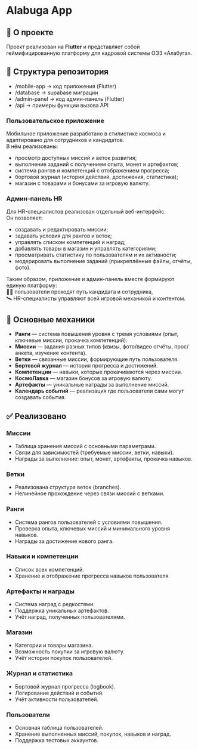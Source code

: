 # Alabuga App
## 📱 О проекте
Проект реализован на **Flutter** и представляет собой геймифицированную платформу для кадровой системы ОЭЗ «Алабуга». 

## 📂 Структура репозитория

- /mobile-app → код приложения (Flutter)
- /database → supabase миграции
- /admin-panel → код админ-панель (Flutter)
- /api → примеры функции вызова API



### Пользовательское приложение
Мобильное приложение разработано в стилистике космоса и адаптировано для сотрудников и кандидатов.  
В нём реализованы:
- просмотр доступных миссий и веток развития;
- выполнение заданий с получением опыта, монет и артефактов;
- система рангов и компетенций с отображением прогресса;
- бортовой журнал (история действий, достижения, статистика);
- магазин с товарами и бонусами за игровую валюту.

### Админ-панель HR
Для HR-специалистов реализован отдельный веб-интерфейс.  
Он позволяет:
- создавать и редактировать миссии;
- задавать условия для рангов и веток;
- управлять списком компетенций и наград;
- добавлять товары в магазин и управлять категориями;
- просматривать статистику по пользователям и их активности;
- модерировать выполнение заданий (прикреплённые файлы, отчёты, фото).

Таким образом, приложение и админ-панель вместе формируют единую платформу:  
👨‍🚀 пользователи проходят путь кандидата и сотрудника,  
🛰 HR-специалисты управляют всей игровой механикой и контентом.  


## 🚀 Основные механики
- **Ранги** — система повышения уровня с тремя условиями (опыт, ключевые миссии, прокачка компетенций).
- **Миссии** — задания разных типов (квизы, фото/видео отчёты, прос/анкета, изучение контента).
- **Ветки** — связанные миссии, формирующие путь пользователя.
- **Бортовой журнал** — история прогресса и достижений.
- **Компетенции** — навыки, которые прокачиваются через миссии.
- **КосмоЛавка** — магазин бонусов за игровую валюту.
- **Артефакты** — уникальные награды за выполнение миссий.
- **Календарь событий** — реализация где пользователи сами могут создавать события.


## ✅ Реализовано

### Миссии
- Таблица хранения миссий с основными параметрами.  
- Связи для зависимостей (требуемые миссии, ветки, навыки).  
- Награды за выполнение: опыт, монет, артефакты, прокачка навыков.  

### Ветки
- Реализована структура веток (branches).  
- Нелинейное прохождение через связи миссий с ветками.  

### Ранги
- Система рангов пользователей с условиями повышения.  
- Проверка опыта, ключевых миссий и минимального уровня навыков.  
- Награды за достижение нового ранга.  

### Навыки и компетенции
- Список всех компетенций.  
- Хранение и отображение прогресса навыков пользователя.  

### Артефакты и награды
- Система наград с редкостями.  
- Поддержка уникальных артефактов.  
- Учёт наград, полученных пользователями.  

### Магазин
- Категории и товары магазина.  
- Возможность покупки за игровую валюту.  
- Учёт истории покупок пользователей.  

### Журнал и статистика
- Бортовой журнал прогресса (logbook).  
- Логирование действий и событий.  
- Учёт активности пользователей.  

### Пользователи
- Основная таблица пользователей.  
- Хранение выполненных миссий, покупок, навыков и наград.  
- Поддержка тестовых аккаунтов.  
